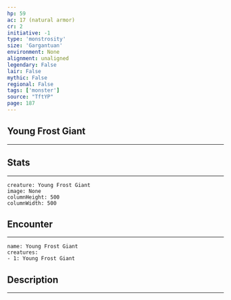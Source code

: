 ```yaml
---
hp: 59
ac: 17 (natural armor)
cr: 2
initiative: -1
type: 'monstrosity'    
size: 'Gargantuan'
environment: None
alignment: unaligned
legendary: False
lair: False
mythic: False
regional: False
tags: ['monster']
source: "TftYP"
page: 187
---
```


## Young Frost Giant
---



## Stats
---

```statblock
creature: Young Frost Giant
image: None
columnHeight: 500
columnWidth: 500
```

## Encounter
---

```encounter-table
name: Young Frost Giant
creatures:
- 1: Young Frost Giant
```

## Description
---




